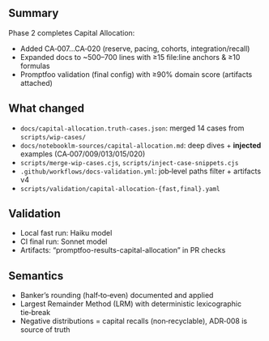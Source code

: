 ## Summary

Phase 2 completes Capital Allocation:

- Added CA‑007…CA‑020 (reserve, pacing, cohorts, integration/recall)
- Expanded docs to ~500–700 lines with ≥15 file:line anchors & ≥10 formulas
- Promptfoo validation (final config) with ≥90% domain score (artifacts
  attached)

## What changed

- `docs/capital-allocation.truth-cases.json`: merged 14 cases from
  `scripts/wip-cases/`
- `docs/notebooklm-sources/capital-allocation.md`: deep dives + **injected**
  examples (CA‑007/009/013/015/020)
- `scripts/merge-wip-cases.cjs`, `scripts/inject-case-snippets.cjs`
- `.github/workflows/docs-validation.yml`: job‑level paths filter + artifacts v4
- `scripts/validation/capital-allocation-{fast,final}.yaml`

## Validation

- Local fast run: Haiku model
- CI final run: Sonnet model
- Artifacts: “promptfoo-results-capital-allocation” in PR checks

## Semantics

- Banker’s rounding (half‑to‑even) documented and applied
- Largest Remainder Method (LRM) with deterministic lexicographic tie‑break
- Negative distributions = capital recalls (non‑recyclable), ADR‑008 is source
  of truth
